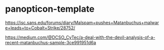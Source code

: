# panopticon-template

https://isc.sans.edu/forums/diary/Malspam+pushes+Matanbuchus+malware+leads+to+Cobalt+Strike/28752/

https://medium.com/@DCSO_CyTec/a-deal-with-the-devil-analysis-of-a-recent-matanbuchus-sample-3ce991951d6a
